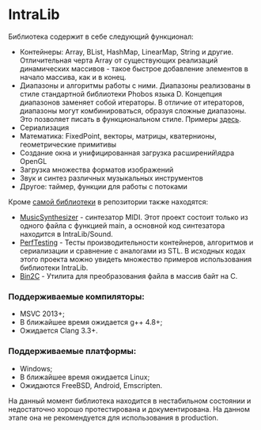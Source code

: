 
# IntraLib

Библиотека содержит в себе следующий функционал:
 - Контейнеры: Array, BList, HashMap, LinearMap, String и другие. Отличительная черта Array от существующих реализаций динамических массивов - такое быстрое добавление элементов в начало массива, как и в конец.
 - Диапазоны и алгоритмы работы с ними. Диапазоны реализованы в стиле стандартной библиотеки Phobos языка D. Концепция диапазонов заменяет собой итераторы. В отличие от итераторов, диапазоны могут комбинироваться, образуя сложные диапазоны. Это позволяет писать в функциональном стиле. Примеры [здесь](PerfTesting/src/PerfTestRanges.cpp).
 - Сериализация
 - Математика: FixedPoint, векторы, матрицы, кватернионы, геометрические примитивы
 - Создание окна и унифицированная загрузка расширений\ядра OpenGL
 - Загрузка множества форматов изображений
 - Звук и синтез различных музыкальных инструментов
 - Другое: таймер, функции для работы с потоками

 Кроме [самой библиотеки](IntraLib) в репозитории также находятся:
 - [MusicSynthesizer](MusicSynthesizer) - синтезатор MIDI. Этот проект состоит только из одного файла с функцией main, а основной код синтезатора находится в IntraLib/Sound.
 - [PerfTesting](PerfTesting) - Тесты производительности контейнеров, алгоритмов и сериализации и сравнение с аналогами из STL. В исходных кодах этого проекта можно увидеть множество примеров использования библиотеки IntraLib.
 - [Bin2C](Bin2C) - Утилита для преобразования файла в массив байт на C.
 

 ### Поддерживаемые компиляторы:
 - MSVC 2013+;
 - В ближайшее время ожидается g++ 4.8+;
 - Ожидается Clang 3.3+.
 

 ### Поддерживаемые платформы:
 - Windows;
 - В ближайшее время ожидается Linux;
 - Ожидаются FreeBSD, Android, Emscripten.
 

  На данный момент библиотека находится в нестабильном состоянии и недостаточно хорошо протестирована и документирована. На данном этапе она не рекомендуется для использования в production.
